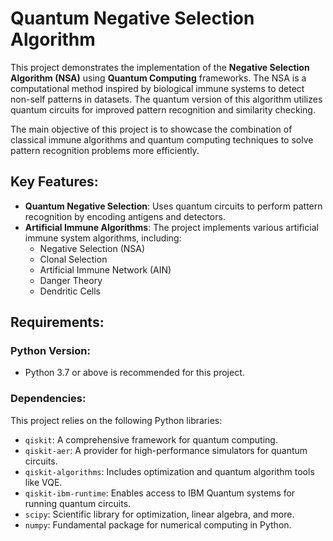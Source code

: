 # Quantum Negative Selection Algorithm

This project demonstrates the implementation of the **Negative Selection Algorithm (NSA)** using **Quantum Computing** frameworks. The NSA is a computational method inspired by biological immune systems to detect non-self patterns in datasets. The quantum version of this algorithm utilizes quantum circuits for improved pattern recognition and similarity checking.

The main objective of this project is to showcase the combination of classical immune algorithms and quantum computing techniques to solve pattern recognition problems more efficiently.

## Key Features:
- **Quantum Negative Selection**: Uses quantum circuits to perform pattern recognition by encoding antigens and detectors.
- **Artificial Immune Algorithms**: The project implements various artificial immune system algorithms, including:
  - Negative Selection (NSA)
  - Clonal Selection
  - Artificial Immune Network (AIN)
  - Danger Theory
  - Dendritic Cells

## Requirements:

### Python Version:
- Python 3.7 or above is recommended for this project.

### Dependencies:
This project relies on the following Python libraries:

- `qiskit`: A comprehensive framework for quantum computing.
- `qiskit-aer`: A provider for high-performance simulators for quantum circuits.
- `qiskit-algorithms`: Includes optimization and quantum algorithm tools like VQE.
- `qiskit-ibm-runtime`: Enables access to IBM Quantum systems for running quantum circuits.
- `scipy`: Scientific library for optimization, linear algebra, and more.
- `numpy`: Fundamental package for numerical computing in Python.



